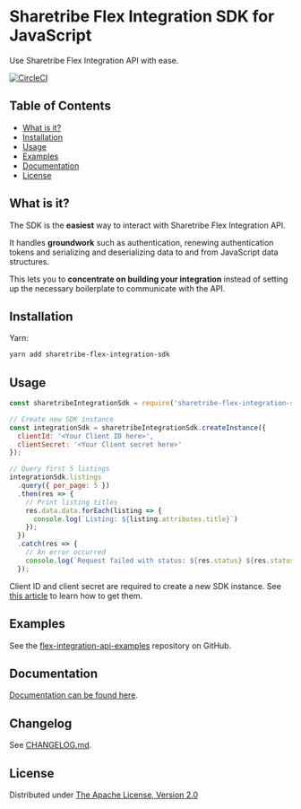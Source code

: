 # Sharetribe Flex Integration SDK for JavaScript

Use Sharetribe Flex Integration API with ease.

[![CircleCI](https://circleci.com/gh/sharetribe/flex-integration-sdk-js.svg?style=svg&circle-token=5d118cf6f162884ba97e421c29c94f5c848ba28a)](https://circleci.com/gh/sharetribe/flex-integration-sdk-js)

## Table of Contents

* [What is it?](#what-is-it)
* [Installation](#installation)
* [Usage](#usage)
* [Examples](#examples)
* [Documentation](#documentation)
* [License](#license)

## What is it?

The SDK is the **easiest** way to interact with Sharetribe Flex Integration API.

It handles **groundwork** such as authentication, renewing authentication tokens
and serializing and deserializing data to and from JavaScript data structures.

This lets you to **concentrate on building your integration** instead
of setting up the necessary boilerplate to communicate with the API.

## Installation

Yarn:

```sh
yarn add sharetribe-flex-integration-sdk
```

## Usage

```js
const sharetribeIntegrationSdk = require('sharetribe-flex-integration-sdk');

// Create new SDK instance
const integrationSdk = sharetribeIntegrationSdk.createInstance({
  clientId: '<Your Client ID here>',
  clientSecret: '<Your Client secret here>'
});

// Query first 5 listings
integrationSdk.listings
  .query({ per_page: 5 })
  .then(res => {
    // Print listing titles
    res.data.data.forEach(listing => {
      console.log(`Listing: ${listing.attributes.title}`)
    });
  })
  .catch(res => {
    // An error occurred
    console.log(`Request failed with status: ${res.status} ${res.statusText}`);
  });
```

Client ID and client secret are required to create a new SDK instance.
See [this article](https://www.sharetribe.com/docs/integrations/getting-started-with-integration-api/#create-integration-api-application-in-flex-console)
to learn how to get them.

## Examples

See the
[flex-integration-api-examples](https://github.com/sharetribe/flex-integration-api-examples)
repository on GitHub.

## Documentation

[Documentation can be found
here](https://sharetribe.github.io/flex-integration-sdk-js/).

## Changelog

See
[CHANGELOG.md](https://github.com/sharetribe/flex-integration-sdk-js/blob/master/CHANGELOG.md).

## License

Distributed under [The Apache License, Version
2.0](https://github.com/sharetribe/flex-integration-sdk-js/tree/master/LICENSE)
